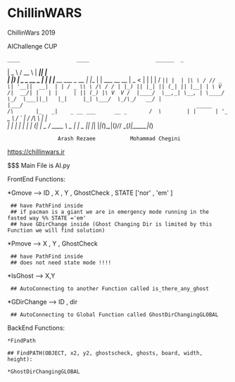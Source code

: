 # ChillinWARS

ChillinWars 2019

AIChallenge CUP


    ____                  ____                     ______  _                 
   |  _ \                / __ \                   |  ____|| |                
   | |_) | _   _   __ _ | |  | |__   __ ___  _ __ | |__   | |  ___ __      __
   |  _ < | | | | / _` || |  | |\ \ / // _ \| '__||  __|  | | / _ \\ \ /\ / /
   | |_) || |_| || (_| || |__| | \ V /|  __/| |   | |     | || (_) |\ V  V / 
   |____/  \__,_| \__, | \____/   \_/  \___||_|   |_|     |_| \___/  \_/\_/  
                   __/ |                                                     
                  |___/                                                      
                                                      _____    
                                            /\       |_   _|   
                  _ __ ___      __ _       /  \        | |     
                 | '_ ` _ \    / _` |     / /\ \       | |     
                 | | | | | | _| (_| | _  / ____ \  _  _| |_  _ 
                 |_| |_| |_|(_)\__,_|(_)/_/    \_\(_)|_____|(_)
                                                               
                    Arash Rezaee           Mohammad Chegini
        
https://chillinwars.ir

$$$  Main File is AI.py


FrontEnd Functions:

  *Gmove --> ID , X , Y , GhostCheck , STATE ['nor' , 'em' ]
  
  
     ## have PathFind inside
     ## if pacman is a giant we are in emergency mode running in the fasted way %% STATE ='em'
     ## have GDirChange inside (Ghost Changing Dir is limited by this Function we will find solution)
     
    
  *Pmove --> X , Y , GhostCheck
  
  
     ## have PathFind inside
     ## does not need state mode !!!!
     
    
  *IsGhost --> X,Y
  
  
     ## AutoConnecting to another Function called is_there_any_ghost
     
     
  
  *GDirChange --> ID , dir
  
  
     ## AutoConnecting to Global Function called GhostDirChangingGLOBAL
  
 
 
 BackEnd Functions:
 
    *FindPath
    
    ## FindPATH(OBJECT, x2, y2, ghostscheck, ghosts, board, width, height):
    
    *GhostDirChangingGLOBAL 
